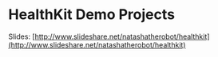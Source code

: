 HealthKit Demo Projects
=======

Slides: [http://www.slideshare.net/natashatherobot/healthkit](http://www.slideshare.net/natashatherobot/healthkit)
